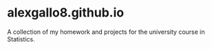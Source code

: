 # alexgallo8.github.io
A collection of my homework and projects for the university course in Statistics.
